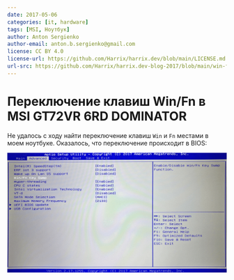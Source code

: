 ```yaml
---
date: 2017-05-06
categories: [it, hardware]
tags: [MSI, Ноутбук]
author: Anton Sergienko
author-email: anton.b.sergienko@gmail.com
license: CC BY 4.0
license-url: https://github.com/Harrix/harrix.dev/blob/main/LICENSE.md
url-src: https://github.com/Harrix/harrix.dev-blog-2017/blob/main/win-fn-key-swap-in-msi/win-fn-key-swap-in-msi.md
---
```


# Переключение клавиш Win/Fn в MSI GT72VR 6RD DOMINATOR

Не удалось с ходу найти переключение клавиш `Win` и `Fn` местами в моем ноутбуке. Оказалось, что переключение происходит в BIOS:

![Переключение в BIOS](img/bios.png)
